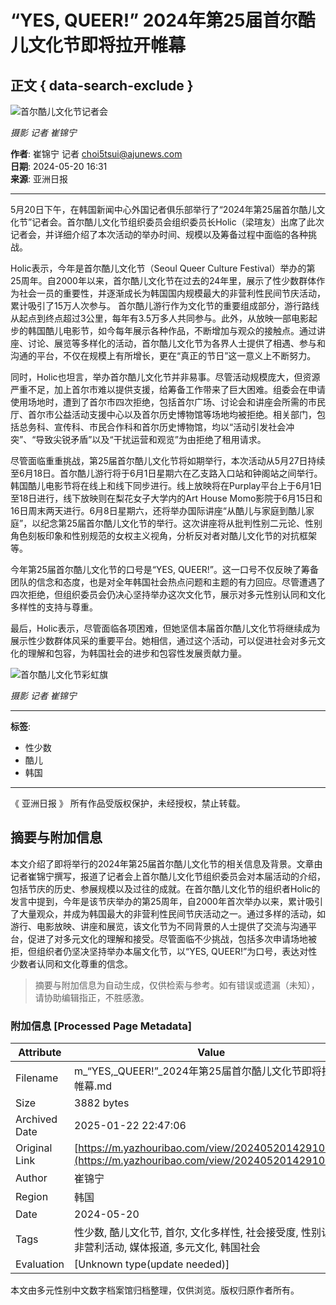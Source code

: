 # “YES, QUEER!” 2024年第25届首尔酷儿文化节即将拉开帷幕

## 正文 { data-search-exclude }


![首尔酷儿文化节记者会](https://image.ajunews.com/content/image/2024/05/20/20240520155716951059.jpg)

_摄影 记者 崔锦宁_

**作者**: 崔锦宁 记者 [choi5tsui@ajunews.com](mailto:choi5tsui@ajunews.com)  
**日期**: 2024-05-20 16:31  
**来源**: 亚洲日报  

---

5月20日下午，在韩国新闻中心外国记者俱乐部举行了“2024年第25届首尔酷儿文化节”记者会。首尔酷儿文化节组织委员会组织委员长Holic（梁瑄友）出席了此次记者会，并详细介绍了本次活动的举办时间、规模以及筹备过程中面临的各种挑战。 

Holic表示，今年是首尔酷儿文化节（Seoul Queer Culture Festival）举办的第25周年。自2000年以来，首尔酷儿文化节在过去的24年里，展示了性少数群体作为社会一员的重要性，并逐渐成长为韩国国内规模最大的非营利性民间节庆活动，累计吸引了15万人次参与。 首尔酷儿游行作为文化节的重要组成部分，游行路线从起点到终点超过3公里，每年有3.5万多人共同参与。此外，从放映一部电影起步的韩国酷儿电影节，如今每年展示各种作品，不断增加与观众的接触点。通过讲座、讨论、展览等多样化的活动，首尔酷儿文化节为各界人士提供了相遇、参与和沟通的平台，不仅在规模上有所增长，更在“真正的节日”这一意义上不断努力。 

同时，Holic也坦言，举办首尔酷儿文化节并非易事。尽管活动规模庞大，但资源严重不足，加上首尔市难以提供支援，给筹备工作带来了巨大困难。组委会在申请使用场地时，遭到了首尔市四次拒绝，包括首尔广场、讨论会和讲座会所需的市民厅、首尔市公益活动支援中心以及首尔历史博物馆等场地均被拒绝。相关部门，包括总务科、宣传科、市民合作科和首尔历史博物馆，均以“活动引发社会冲突”、“导致尖锐矛盾”以及“干扰运营和观览”为由拒绝了租用请求。 

尽管面临重重挑战，第25届首尔酷儿文化节将如期举行，本次活动从5月27日持续至6月18日。首尔酷儿游行将于6月1日星期六在乙支路入口站和钟阁站之间举行。韩国酷儿电影节将在线上和线下同步进行。线上放映将在Purplay平台上于6月1日至18日进行，线下放映则在梨花女子大学内的Art House Momo影院于6月15日和16日周末两天进行。6月8日星期六，还将举办国际讲座“从酷儿与家庭到酷儿家庭”，以纪念第25届首尔酷儿文化节的举行。这次讲座将从批判性别二元论、性别角色刻板印象和性别规范的女权主义视角，分析反对者对酷儿文化节的对抗框架等。 

今年第25届首尔酷儿文化节的口号是“YES, QUEER!”。这一口号不仅反映了筹备团队的信念和态度，也是对全年韩国社会热点问题和主题的有力回应。尽管遭遇了四次拒绝，但组织委员会仍决心坚持举办这次文化节，展示对多元性别认同和文化多样性的支持与尊重。 

最后，Holic表示，尽管面临各项困难，但她坚信本届首尔酷儿文化节将继续成为展示性少数群体风采的重要平台。她相信，通过这个活动，可以促进社会对多元文化的理解和包容，为韩国社会的进步和包容性发展贡献力量。   

![首尔酷儿文化节彩虹旗](https://image.ajunews.com/content/image/2024/05/20/20240520155845313963.jpg)

_摄影 记者 崔锦宁_

---

**标签**:    
- 性少数  
- 酷儿  
- 韩国  

---

《 亚洲日报 》 所有作品受版权保护，未经授权，禁止转载。
<!-- tcd_original_link https://m.yazhouribao.com/view/20240520142910570 -->


## 摘要与附加信息

<!-- tcd_abstract -->
本文介绍了即将举行的2024年第25届首尔酷儿文化节的相关信息及背景。文章由记者崔锦宁撰写，报道了记者会上首尔酷儿文化节组织委员会对本届活动的介绍，包括节庆的历史、参展规模以及过往的成就。在首尔酷儿文化节的组织者Holic的发言中提到，今年是该节庆举办的第25周年，自2000年首次举办以来，累计吸引了大量观众，并成为韩国最大的非营利性民间节庆活动之一。通过多样的活动，如游行、电影放映、讲座和展览，该文化节为不同背景的人士提供了交流与沟通平台，促进了对多元文化的理解和接受。尽管面临不少挑战，包括多次申请场地被拒，但组织者仍坚决坚持举办本届文化节，以“YES, QUEER!”为口号，表达对性少数者认同和文化尊重的信念。
<!-- tcd_abstract_end -->

> 摘要与附加信息为自动生成，仅供检索与参考。如有错误或遗漏（未知），请协助编辑指正，不胜感激。

### 附加信息 [Processed Page Metadata]

| Attribute       | Value                                  |
|-----------------|----------------------------------------|
| Filename        | m_“YES,_QUEER!”_2024年第25届首尔酷儿文化节即将拉开帷幕.md                             |
| Size            | 3882 bytes                           |
| Archived Date   | 2025-01-22 22:47:06                             |
| Original Link   | [https://m.yazhouribao.com/view/20240520142910570](https://m.yazhouribao.com/view/20240520142910570)                       |
| Author          | 崔锦宁                               |
| Region          | 韩国                               |
| Date            | 2024-05-20                                 |
| Tags            | 性少数, 酷儿文化节, 首尔, 文化多样性, 社会接受度, 性别认同, 非营利活动, 媒体报道, 多元文化, 韩国社会                                 |
| Evaluation            | [Unknown type(update needed)]                                 |
<!-- tcd_table_end -->

本文由多元性别中文数字档案馆归档整理，仅供浏览。版权归原作者所有。
